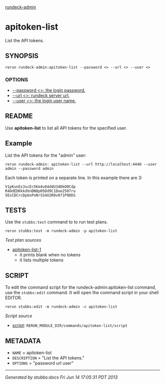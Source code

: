 [rundeck-admin](../../index.html)
# apitoken-list 

List the API tokens.

## SYNOPSIS

    rerun rundeck-admin:apitoken-list --password <> --url <> --user <>

### OPTIONS

* [    --password <>: the login password.](../../options/password/index.html)
* [    --url <>: rundeck server url.](../../options/url/index.html)
* [    --user <>: the login user name.](../../options/user/index.html)

## README

Use **apitoken-list** to list all API tokens for the specified user.

Example
-------

List the API tokens for the "admin" user:

    rerun rundeck-admin: apitoken-list --url http://localhost:4440 --user admin --password admin
    
Each token is printed on a separate line.
In this example there are 3:
    
    V1pKunEs3scEc5Ke4v84ddU34DkO0Cdp
    R4OdEDKkkdVnDN8p05Dd9C1Doe2507ru
    5EsCDCrcDpUoPoNrSS4U2R0v071P9DDS

## TESTS

Use the `stubbs:test` command to to run test plans.

    rerun stubbs:test -m rundeck-admin -p apitoken-list

*Test plan sources*

* [apitoken-list-1](../../tests/apitoken-list-1.html)
  * it prints blank when no tokens
  * it lists multiple tokens

## SCRIPT

To edit the command script for the rundeck-admin:apitoken-list command, 
use the `stubbs:edit`
command. It will open the command script in your shell EDITOR.

    rerun stubbs:edit -m rundeck-admin -c apitoken-list

*Script source*

* [script](script.html): `RERUN_MODULE_DIR/commands/apitoken-list/script`

## METADATA

* `NAME` = apitoken-list
* `DESCRIPTION` = "List the API tokens."
* `OPTIONS` = "password url user"

----

*Generated by stubbs:docs Fri Jun 14 17:05:31 PDT 2013*

